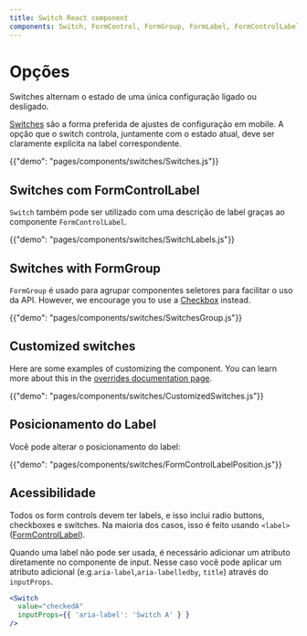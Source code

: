 ```yaml
---
title: Switch React component
components: Switch, FormControl, FormGroup, FormLabel, FormControlLabel
---
```


# Opções

<p class="description">Switches alternam o estado de uma única configuração ligado ou desligado.</p>

[Switches](https://material.io/design/components/selection-controls.html#switches) são a forma preferida de ajustes de configuração em mobile. A opção que o switch controla, juntamente com o estado atual, deve ser claramente explícita na label correspondente.

{{"demo": "pages/components/switches/Switches.js"}}

## Switches com FormControlLabel

`Switch` também pode ser utilizado com uma descrição de label graças ao componente `FormControlLabel`.

{{"demo": "pages/components/switches/SwitchLabels.js"}}

## Switches with FormGroup

`FormGroup` é usado para agrupar componentes seletores para facilitar o uso da API. However, we encourage you to use a [Checkbox](#checkboxes) instead.

{{"demo": "pages/components/switches/SwitchesGroup.js"}}

## Customized switches

Here are some examples of customizing the component. You can learn more about this in the [overrides documentation page](/customization/components/).

{{"demo": "pages/components/switches/CustomizedSwitches.js"}}

## Posicionamento do Label

Você pode alterar o posicionamento do label:

{{"demo": "pages/components/switches/FormControlLabelPosition.js"}}

## Acessibilidade

Todos os form controls devem ter labels, e isso inclui radio buttons, checkboxes e switches. Na maioria dos casos, isso é feito usando `<label>` ([FormControlLabel](/api/form-control-label/)).

Quando uma label não pode ser usada, é necessário adicionar um atributo diretamente no componente de input. Nesse caso você pode aplicar um atributo adicional (e.g.`aria-label`,`aria-labelledby`, `title`) através do `inputProps`.

```jsx
<Switch
  value="checkedA"
  inputProps={{ 'aria-label': 'Switch A' } }
/>
```